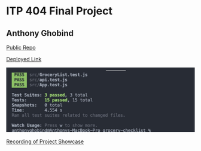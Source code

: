 # ITP 404 Final Project

## Anthony Ghobind

[Public Repo](https://github.com/ghobind/grocery-checklist)

[Deployed Link](https://ghobind-grocery-checklist.netlify.app/)

![Screenshot of tests succeeding!](/assets/images/pass.jpg "Screenshot of tests succeeding")

[Recording of Project Showcase](https://usc.zoom.us/rec/share/VLcLtrsL7MGgZMxV194rn7FdwjWshxlMH6Be_xHpiIbu07Wfhuoh2og4uR3wwV2A.h6df32XD1DmKbsmG)
